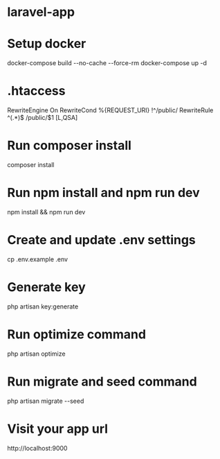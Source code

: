# laravel-app

# Setup docker
docker-compose build --no-cache --force-rm
docker-compose up -d

# .htaccess
RewriteEngine On
RewriteCond %{REQUEST_URI} !^/public/
RewriteRule ^(.*)$ /public/$1 [L,QSA]

# Run composer install
composer install

# Run npm install and npm run dev
npm install && npm run dev

# Create and update .env settings
cp .env.example .env

# Generate key
php artisan key:generate

# Run optimize command
php artisan optimize

# Run migrate and seed command
php artisan migrate --seed

# Visit your app url
http://localhost:9000
